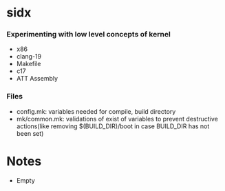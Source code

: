 # sidx
### Experimenting with low level concepts of kernel
- x86
- clang-19
- Makefile
- c17
- ATT Assembly

### Files
- config.mk: variables needed for compile, build directory
- mk/common.mk: validations of exist of variables to prevent destructive actions(like removing $(BUILD_DIR)/boot in case BUILD_DIR has not been set)

# Notes
- Empty
